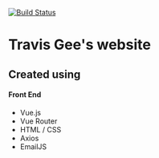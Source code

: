 [![Build Status](https://travis-ci.org/geet084/personal-site.svg?branch=master)](https://travis-ci.org/geet084/personal-site)
# Travis Gee's website

## Created using
#### Front End
 - Vue.js
 - Vue Router
 - HTML / CSS
 - Axios
 - EmailJS